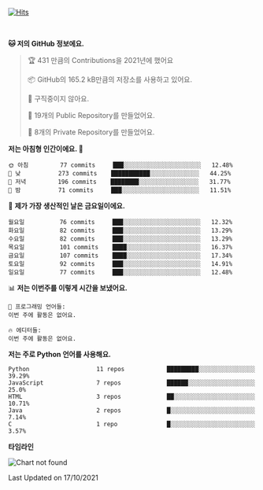 [![Hits](https://hits.seeyoufarm.com/api/count/incr/badge.svg?url=https%3A%2F%2Fgithub.com%2FSoohan-Park&count_bg=%23000000&title_bg=%23828282&icon=gradle.svg&icon_color=%23FFFFFF&title=Visited&edge_flat=false)](https://hits.seeyoufarm.com)  

<br/>

<!--START_SECTION:waka-->
**🐱 저의 GitHub 정보에요.** 

> 🏆 431 만큼의 Contributions을 2021년에 했어요
 > 
> 📦 GitHub의 165.2 kB만큼의 저장소를 사용하고 있어요. 
 > 
> 🚫 구직중이지 않아요.
 > 
> 📜 19개의 Public Repository를 만들었어요. 
 > 
> 🔑 8개의 Private Repository를 만들었어요.  
 > 
**저는 아침형 인간이에요. 🐤** 

```text
🌞 아침         77 commits     ███░░░░░░░░░░░░░░░░░░░░░░   12.48% 
🌆 낮　         273 commits    ███████████░░░░░░░░░░░░░░   44.25% 
🌃 저녁         196 commits    ████████░░░░░░░░░░░░░░░░░   31.77% 
🌙 밤　         71 commits     ███░░░░░░░░░░░░░░░░░░░░░░   11.51%

```
📅 **제가 가장 생산적인 날은 금요일이에요.** 

```text
월요일          76 commits     ███░░░░░░░░░░░░░░░░░░░░░░   12.32% 
화요일          82 commits     ███░░░░░░░░░░░░░░░░░░░░░░   13.29% 
수요일          82 commits     ███░░░░░░░░░░░░░░░░░░░░░░   13.29% 
목요일          101 commits    ████░░░░░░░░░░░░░░░░░░░░░   16.37% 
금요일          107 commits    ████░░░░░░░░░░░░░░░░░░░░░   17.34% 
토요일          92 commits     ███░░░░░░░░░░░░░░░░░░░░░░   14.91% 
일요일          77 commits     ███░░░░░░░░░░░░░░░░░░░░░░   12.48%

```


📊 **저는 이번주를 이렇게 시간을 보냈어요.** 

```text
💬 프로그래밍 언어들: 
이번 주에 활동은 없어요.

🔥 에디터들: 
이번 주에 활동은 없어요.

```

**저는 주로 Python 언어를 사용해요.** 

```text
Python                   11 repos            █████████░░░░░░░░░░░░░░░░   39.29% 
JavaScript               7 repos             ██████░░░░░░░░░░░░░░░░░░░   25.0% 
HTML                     3 repos             ██░░░░░░░░░░░░░░░░░░░░░░░   10.71% 
Java                     2 repos             █░░░░░░░░░░░░░░░░░░░░░░░░   7.14% 
C                        1 repo              █░░░░░░░░░░░░░░░░░░░░░░░░   3.57%

```


**타임라인**

![Chart not found](https://raw.githubusercontent.com/Soohan-Park/Soohan-Park/master/charts/bar_graph.png) 


 Last Updated on 17/10/2021
<!--END_SECTION:waka-->
